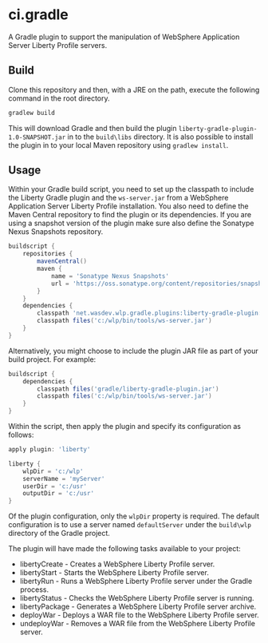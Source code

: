 # ci.gradle

A Gradle plugin to support the manipulation of WebSphere Application Server Liberty Profile servers.

## Build

Clone this repository and then, with a JRE on the path, execute the following command in the root directory.

```bash
gradlew build
```

This will download Gradle and then build the plugin `liberty-gradle-plugin-1.0-SNAPSHOT.jar` in to the `build\libs` directory. It is also possible to install the plugin in to your local Maven repository using `gradlew install`.

## Usage

Within your Gradle build script, you need to set up the classpath to include the Liberty Gradle plugin and the `ws-server.jar` from a WebSphere Application Server Liberty Profile installation. You also need to define the Maven Central repository to find the plugin or its dependencies. If you are using a snapshot version of the plugin make sure also define the Sonatype Nexus Snapshots repository.

```groovy
buildscript {
    repositories {
        mavenCentral()
        maven {
            name = 'Sonatype Nexus Snapshots'
            url = 'https://oss.sonatype.org/content/repositories/snapshots/'
        }
    }	
    dependencies {
        classpath 'net.wasdev.wlp.gradle.plugins:liberty-gradle-plugin:1.0-SNAPSHOT'
        classpath files('c:/wlp/bin/tools/ws-server.jar')
    }
}
```

Alternatively, you might choose to include the plugin JAR file as part of your build project. For example:

```groovy
buildscript {
    dependencies {
        classpath files('gradle/liberty-gradle-plugin.jar')
        classpath files('c:/wlp/bin/tools/ws-server.jar')
    }
}
```

Within the script, then apply the plugin and specify its configuration as follows:

```groovy
apply plugin: 'liberty'

liberty {
    wlpDir = 'c:/wlp'
    serverName = 'myServer'
    userDir = 'c:/usr'
    outputDir = 'c:/usr'
}
```

Of the plugin configuration, only the `wlpDir` property is required. The default configuration is to use a server named `defaultServer` under the `build\wlp` directory of the Gradle project.

The plugin will have made the following tasks available to your project:

* libertyCreate - Creates a WebSphere Liberty Profile server.
* libertyStart - Starts the WebSphere Liberty Profile server.
* libertyRun - Runs a WebSphere Liberty Profile server under the Gradle process.
* libertyStatus - Checks the WebSphere Liberty Profile server is running.
* libertyPackage - Generates a WebSphere Liberty Profile server archive.
* deployWar - Deploys a WAR file to the WebSphere Liberty Profile server.
* undeployWar - Removes a WAR file from the WebSphere Liberty Profile server.
